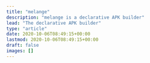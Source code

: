 ```yaml
---
title: "melange"
description: "melange is a declarative APK builder"
lead: "The declarative APK builder"
type: "article"
date: 2020-10-06T08:49:15+00:00
lastmod: 2020-10-06T08:49:15+00:00
draft: false
images: []
---
```

